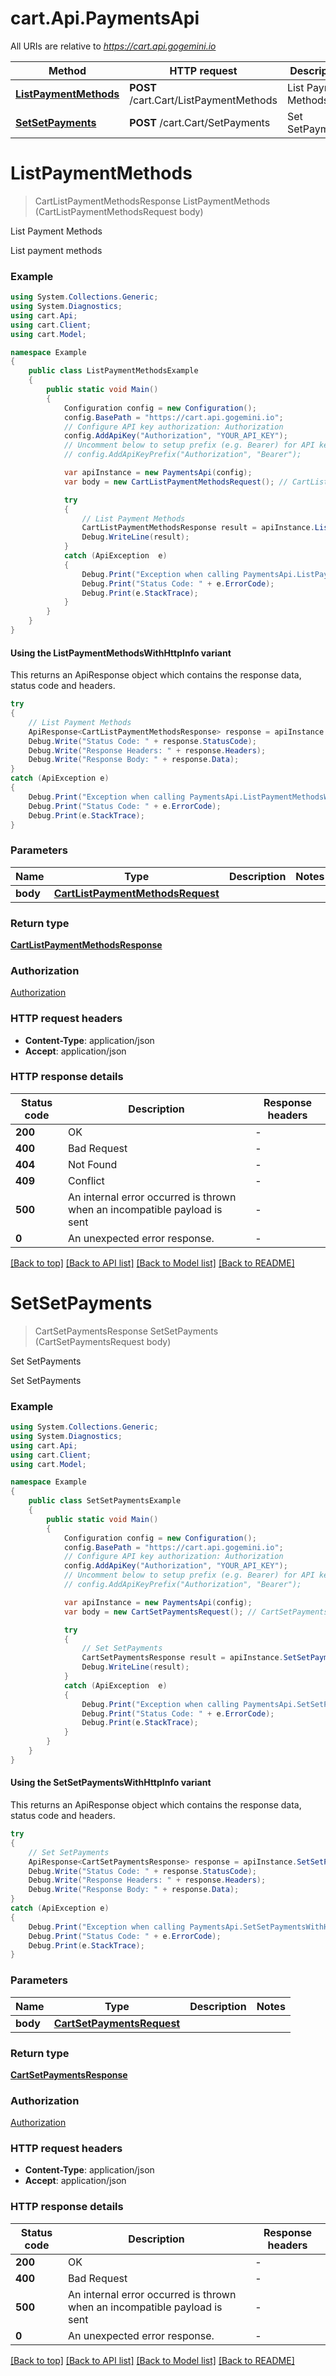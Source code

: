 # cart.Api.PaymentsApi

All URIs are relative to *https://cart.api.gogemini.io*

| Method | HTTP request | Description |
|--------|--------------|-------------|
| [**ListPaymentMethods**](PaymentsApi.md#listpaymentmethods) | **POST** /cart.Cart/ListPaymentMethods | List Payment Methods |
| [**SetSetPayments**](PaymentsApi.md#setsetpayments) | **POST** /cart.Cart/SetPayments | Set SetPayments |

<a id="listpaymentmethods"></a>
# **ListPaymentMethods**
> CartListPaymentMethodsResponse ListPaymentMethods (CartListPaymentMethodsRequest body)

List Payment Methods

List payment methods

### Example
```csharp
using System.Collections.Generic;
using System.Diagnostics;
using cart.Api;
using cart.Client;
using cart.Model;

namespace Example
{
    public class ListPaymentMethodsExample
    {
        public static void Main()
        {
            Configuration config = new Configuration();
            config.BasePath = "https://cart.api.gogemini.io";
            // Configure API key authorization: Authorization
            config.AddApiKey("Authorization", "YOUR_API_KEY");
            // Uncomment below to setup prefix (e.g. Bearer) for API key, if needed
            // config.AddApiKeyPrefix("Authorization", "Bearer");

            var apiInstance = new PaymentsApi(config);
            var body = new CartListPaymentMethodsRequest(); // CartListPaymentMethodsRequest | 

            try
            {
                // List Payment Methods
                CartListPaymentMethodsResponse result = apiInstance.ListPaymentMethods(body);
                Debug.WriteLine(result);
            }
            catch (ApiException  e)
            {
                Debug.Print("Exception when calling PaymentsApi.ListPaymentMethods: " + e.Message);
                Debug.Print("Status Code: " + e.ErrorCode);
                Debug.Print(e.StackTrace);
            }
        }
    }
}
```

#### Using the ListPaymentMethodsWithHttpInfo variant
This returns an ApiResponse object which contains the response data, status code and headers.

```csharp
try
{
    // List Payment Methods
    ApiResponse<CartListPaymentMethodsResponse> response = apiInstance.ListPaymentMethodsWithHttpInfo(body);
    Debug.Write("Status Code: " + response.StatusCode);
    Debug.Write("Response Headers: " + response.Headers);
    Debug.Write("Response Body: " + response.Data);
}
catch (ApiException e)
{
    Debug.Print("Exception when calling PaymentsApi.ListPaymentMethodsWithHttpInfo: " + e.Message);
    Debug.Print("Status Code: " + e.ErrorCode);
    Debug.Print(e.StackTrace);
}
```

### Parameters

| Name | Type | Description | Notes |
|------|------|-------------|-------|
| **body** | [**CartListPaymentMethodsRequest**](CartListPaymentMethodsRequest.md) |  |  |

### Return type

[**CartListPaymentMethodsResponse**](CartListPaymentMethodsResponse.md)

### Authorization

[Authorization](../README.md#Authorization)

### HTTP request headers

 - **Content-Type**: application/json
 - **Accept**: application/json


### HTTP response details
| Status code | Description | Response headers |
|-------------|-------------|------------------|
| **200** | OK |  -  |
| **400** | Bad Request |  -  |
| **404** | Not Found |  -  |
| **409** | Conflict |  -  |
| **500** | An internal error occurred is thrown when an incompatible payload is sent |  -  |
| **0** | An unexpected error response. |  -  |

[[Back to top]](#) [[Back to API list]](../README.md#documentation-for-api-endpoints) [[Back to Model list]](../README.md#documentation-for-models) [[Back to README]](../README.md)

<a id="setsetpayments"></a>
# **SetSetPayments**
> CartSetPaymentsResponse SetSetPayments (CartSetPaymentsRequest body)

Set SetPayments

Set SetPayments

### Example
```csharp
using System.Collections.Generic;
using System.Diagnostics;
using cart.Api;
using cart.Client;
using cart.Model;

namespace Example
{
    public class SetSetPaymentsExample
    {
        public static void Main()
        {
            Configuration config = new Configuration();
            config.BasePath = "https://cart.api.gogemini.io";
            // Configure API key authorization: Authorization
            config.AddApiKey("Authorization", "YOUR_API_KEY");
            // Uncomment below to setup prefix (e.g. Bearer) for API key, if needed
            // config.AddApiKeyPrefix("Authorization", "Bearer");

            var apiInstance = new PaymentsApi(config);
            var body = new CartSetPaymentsRequest(); // CartSetPaymentsRequest | 

            try
            {
                // Set SetPayments
                CartSetPaymentsResponse result = apiInstance.SetSetPayments(body);
                Debug.WriteLine(result);
            }
            catch (ApiException  e)
            {
                Debug.Print("Exception when calling PaymentsApi.SetSetPayments: " + e.Message);
                Debug.Print("Status Code: " + e.ErrorCode);
                Debug.Print(e.StackTrace);
            }
        }
    }
}
```

#### Using the SetSetPaymentsWithHttpInfo variant
This returns an ApiResponse object which contains the response data, status code and headers.

```csharp
try
{
    // Set SetPayments
    ApiResponse<CartSetPaymentsResponse> response = apiInstance.SetSetPaymentsWithHttpInfo(body);
    Debug.Write("Status Code: " + response.StatusCode);
    Debug.Write("Response Headers: " + response.Headers);
    Debug.Write("Response Body: " + response.Data);
}
catch (ApiException e)
{
    Debug.Print("Exception when calling PaymentsApi.SetSetPaymentsWithHttpInfo: " + e.Message);
    Debug.Print("Status Code: " + e.ErrorCode);
    Debug.Print(e.StackTrace);
}
```

### Parameters

| Name | Type | Description | Notes |
|------|------|-------------|-------|
| **body** | [**CartSetPaymentsRequest**](CartSetPaymentsRequest.md) |  |  |

### Return type

[**CartSetPaymentsResponse**](CartSetPaymentsResponse.md)

### Authorization

[Authorization](../README.md#Authorization)

### HTTP request headers

 - **Content-Type**: application/json
 - **Accept**: application/json


### HTTP response details
| Status code | Description | Response headers |
|-------------|-------------|------------------|
| **200** | OK |  -  |
| **400** | Bad Request |  -  |
| **500** | An internal error occurred is thrown when an incompatible payload is sent |  -  |
| **0** | An unexpected error response. |  -  |

[[Back to top]](#) [[Back to API list]](../README.md#documentation-for-api-endpoints) [[Back to Model list]](../README.md#documentation-for-models) [[Back to README]](../README.md)

